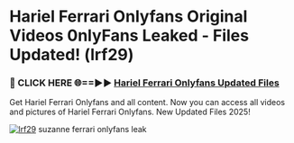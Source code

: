 # Hariel Ferrari Onlyfans Original Videos 0nlyFans Leaked - Files Updated! (lrf29)

<h3>🔴 CLICK HERE 🌐==►► <a href="https://tinyurl.com/ms9xzufz" rel="nofollow">Hariel Ferrari Onlyfans Updated Files</a></h3>

Get Hariel Ferrari Onlyfans and all content. Now you can access all videos and pictures of Hariel Ferrari Onlyfans. New Updated Files 2025!

[![lrf29](https://i.imgur.com/PQ7UWWw.gif)](https://tinyurl.com/ms9xzufz)
suzanne ferrari onlyfans leak